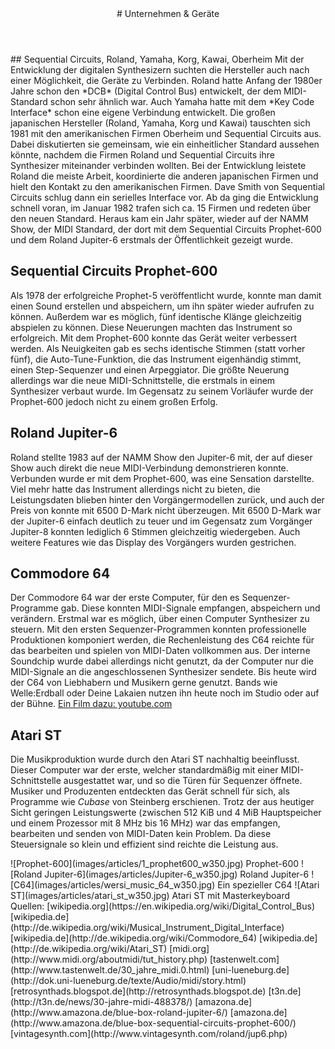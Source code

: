 <header markdown="1">
# Unternehmen & Geräte 
</header>

<article markdown="1" class="column2">
## Sequential Circuits, Roland, Yamaha, Korg, Kawai, Oberheim
Mit der Entwicklung der digitalen Synthesizern suchten die Hersteller auch nach einer Möglichkeit, die Geräte zu Verbinden.  Roland hatte Anfang der 1980er Jahre schon den *DCB* (Digital Control Bus) entwickelt, der dem MIDI-Standard schon sehr ähnlich war. Auch Yamaha hatte mit dem *Key Code Interface* schon eine eigene Verbindung entwickelt.
Die großen japanischen Hersteller (Roland, Yamaha, Korg und Kawai) tauschten sich 1981 mit den amerikanischen Firmen Oberheim und Sequential Circuits aus. Dabei diskutierten sie gemeinsam, wie ein einheitlicher Standard aussehen könnte, nachdem die Firmen Roland und Sequential Circuits ihre Synthesizer miteinander verbinden wollten. 
Bei der Entwicklung leistete Roland die meiste Arbeit, koordinierte die anderen japanischen Firmen und hielt den Kontakt zu den amerikanischen Firmen. Dave Smith von Sequential Circuits schlug dann ein serielles Interface vor.
Ab da ging die Entwicklung schnell voran, im Januar 1982 trafen sich ca. 15 Firmen und redeten über den neuen Standard. Heraus kam ein Jahr später, wieder auf der NAMM Show, der MIDI Standard, der dort mit dem Sequential Circuits Prophet-600 und dem Roland Jupiter-6 erstmals der Öffentlichkeit gezeigt wurde.

## Sequential Circuits Prophet-600 
Als 1978 der erfolgreiche Prophet-5 veröffentlicht wurde, konnte man damit einen Sound erstellen und abspeichern, um ihn später wieder aufrufen zu können. Außerdem war es möglich, fünf identische Klänge gleichzeitig abspielen zu können. Diese Neuerungen machten das Instrument so erfolgreich. Mit dem Prophet-600 konnte das Gerät weiter verbessert werden. Als Neuigkeiten gab es sechs identische Stimmen (statt vorher fünf), die Auto-Tune-Funktion, die das Instrument eigenhändig stimmt, einen Step-Sequenzer und einen Arpeggiator. Die größte Neuerung allerdings war die neue MIDI-Schnittstelle, die erstmals in einem Synthesizer verbaut wurde. 
Im Gegensatz zu seinem Vorläufer wurde der Prophet-600 jedoch nicht zu einem großen Erfolg. 

## Roland Jupiter-6
Roland stellte 1983 auf der NAMM Show den Jupiter-6 mit, der auf dieser Show auch direkt die neue MIDI-Verbindung demonstrieren konnte. Verbunden wurde er mit dem Prophet-600, was eine Sensation darstellte. Viel mehr hatte das Instrument allerdings nicht zu bieten, die Leistungsdaten blieben hinter den Vorgängermodellen zurück, und auch der Preis von konnte mit 6500 D-Mark nicht überzeugen. Mit 6500 D-Mark war der Jupiter-6 einfach deutlich zu teuer und im Gegensatz zum Vorgänger Jupiter-8 konnten lediglich 6 Stimmen gleichzeitig wiedergeben. Auch weitere Features wie das Display des Vorgängers wurden gestrichen. 

## Commodore 64
Der Commodore 64 war der erste Computer, für den es Sequenzer-Programme gab. Diese konnten MIDI-Signale empfangen, abspeichern und verändern. Erstmal war es möglich, über einen Computer Synthesizer zu steuern. Mit den ersten Sequenzer-Programmen konnten professionelle Produktionen komponiert werden, die Rechenleistung des C64 reichte für das bearbeiten und spielen von MIDI-Daten vollkommen aus. Der interne Soundchip wurde dabei allerdings nicht genutzt, da der Computer nur die MIDI-Signale an die angeschlossenen Synthesizer sendete.
Bis heute wird der C64 von Liebhabern und Musikern gerne genutzt. Bands wie Welle:Erdball oder Deine Lakaien nutzen ihn heute noch im Studio oder auf der Bühne. [Ein Film dazu: youtube.com](http://www.youtube.com/watch?v=63BqhISzJC8)

## Atari ST
Die Musikproduktion wurde durch den Atari ST nachhaltig beeinflusst. Dieser Computer war der erste, welcher standardmäßig mit einer MIDI-Schnittstelle ausgestattet war, und so die Türen für Sequenzer öffnete. Musiker und Produzenten entdeckten das Gerät schnell für sich, als Programme wie *Cubase* von Steinberg erschienen. 
Trotz der aus heutiger Sicht geringen Leistungswerte (zwischen 512 KiB und 4 MiB Hauptspeicher und einem Prozessor mit 8 MHz bis 16 MHz) war das empfangen, bearbeiten und senden von MIDI-Daten kein Problem. Da diese Steuersignale so klein und effizient sind reichte die Leistung aus. 
</article>

<aside markdown="1">
![Prophet-600](images/articles/1_prophet600_w350.jpg) Prophet-600
![Roland Jupiter-6](images/articles/Jupiter-6_w350.jpg) Roland Jupiter-6
![C64](images/articles/wersi_music_64_w350.jpg) Ein spezieller C64
![Atari ST](images/articles/atari_st_w350.jpg) Atari ST mit Masterkeyboard
</aside>


<footer markdown="1">
Quellen: [wikipedia.org](https://en.wikipedia.org/wiki/Digital_Control_Bus)
[wikipedia.de](http://de.wikipedia.org/wiki/Musical_Instrument_Digital_Interface)
[wikipedia.de](http://de.wikipedia.org/wiki/Commodore_64)
[wikipedia.de](http://de.wikipedia.org/wiki/Atari_ST)
[midi.org](http://www.midi.org/aboutmidi/tut_history.php)
[tastenwelt.com](http://www.tastenwelt.de/30_jahre_midi.0.html)
[uni-lueneburg.de](http://dok.uni-lueneburg.de/texte/Audio/midi/story.html)
[retrosynthads.blogspot.de](http://retrosynthads.blogspot.de)
[t3n.de](http://t3n.de/news/30-jahre-midi-488378/)
[amazona.de](http://www.amazona.de/blue-box-roland-jupiter-6/)
[amazona.de](http://www.amazona.de/blue-box-sequential-circuits-prophet-600/)
[vintagesynth.com](http://www.vintagesynth.com/roland/jup6.php)
</footer>